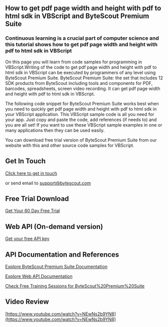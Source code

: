 ## How to get pdf page width and height with pdf to html sdk in VBScript and ByteScout Premium Suite

### Continuous learning is a crucial part of computer science and this tutorial shows how to get pdf page width and height with pdf to html sdk in VBScript

On this page you will learn from code samples for programming in VBScript.Writing of the code to get pdf page width and height with pdf to html sdk in VBScript can be executed by programmers of any level using ByteScout Premium Suite. ByteScout Premium Suite: the set that includes 12 SDK products from ByteScout including tools and components for PDF, barcodes, spreadsheets, screen video recording. It can get pdf page width and height with pdf to html sdk in VBScript.

The following code snippet for ByteScout Premium Suite works best when you need to quickly get pdf page width and height with pdf to html sdk in your VBScript application. This VBScript sample code is all you need for your app. Just copy and paste the code, add references (if needs to) and you are all set! If you want to use these VBScript sample examples in one or many applications then they can be used easily.

You can download free trial version of ByteScout Premium Suite from our website with this and other source code samples for VBScript.

## Get In Touch

[Click here to get in touch](https://bytescout.zendesk.com/hc/en-us/requests/new?subject=ByteScout%20Premium%20Suite%20Question)

or send email to [support@bytescout.com](mailto:support@bytescout.com?subject=ByteScout%20Premium%20Suite%20Question) 

## Free Trial Download

[Get Your 60 Day Free Trial](https://bytescout.com/download/web-installer?utm_source=github-readme)

## Web API (On-demand version)

[Get your free API key](https://pdf.co/documentation/api?utm_source=github-readme)

## API Documentation and References

[Explore ByteScout Premium Suite Documentation](https://bytescout.com/documentation/index.html?utm_source=github-readme)

[Explore Web API Documentation](https://pdf.co/documentation/api?utm_source=github-readme)

[Check Free Training Sessions for ByteScout%20Premium%20Suite](https://academy.bytescout.com/)

## Video Review

[https://www.youtube.com/watch?v=NEwNs2b9YN8](https://www.youtube.com/watch?v=NEwNs2b9YN8)